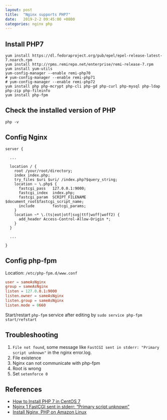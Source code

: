 ```yaml
---
layout: post
title:  "Nginx supports PHP7"
date:   2019-2-2 09:45:00 +0800
categories: nginx php
---
```

## Install PHP7
```shell
yum install https://dl.fedoraproject.org/pub/epel/epel-release-latest-7.noarch.rpm
yum install http://rpms.remirepo.net/enterprise/remi-release-7.rpm
yum install yum-utils
yum-config-manager --enable remi-php70
# yum-config-manager --enable remi-php71
# yum-config-manager --enable remi-php72
yum install php php-mcrypt php-cli php-gd php-curl php-mysql php-ldap php-zip php-fileinfo
yum install php-fpm
```
## Check the installed version of PHP
```shell
php -v
```
## Config Nginx
```nginx
server {
  
  ...

  location / {
    root /your/root/directory;
    index index.php;
    try_files $uri $uri/ /index.php?$query_string;
    location ~ \.php$ {
      fastcgi_pass   127.0.0.1:9000;
      fastcgi_index  index.php;
      fastcgi_param  SCRIPT_FILENAME $document_root$fastcgi_script_name;
      include        fastcgi_params;
    }
    location ~* \.(ts|eot|otf|svg|ttf|woff|woff2) {
      add_header Access-Control-Allow-Origin *;
    }
  }
  
  ...

}
```
## Config php-fpm
Location:  `/etc/php-fpm.d/www.conf`
```conf
user = sameAsNginx
group = sameAsNginx
listen = 127.0.0.1:9000
listen.owner = sameAsNginx
listen.group = sameAsNginx
listen.mode = 0660
```
Start/restart `php-fpm` service after editing by `sudo service php-fpm start/refstart`
## Troubleshooting
1. `File not found`, some message like `FastCGI sent in stderr: "Primary script unknown"` in the nginx error.log.
  1. File existence
  1. Nginx can not communicate with php-fpm
  1. Root is wrong
  1. Set `setenforce 0`

## References
- [How to Install PHP 7 in CentOS 7](https://www.tecmint.com/install-php-7-in-centos-7/)
- [Nginx 1 FastCGI sent in stderr: “Primary script unknown”](https://serverfault.com/questions/517190/nginx-1-fastcgi-sent-in-stderr-primary-script-unknown)
- [Install Nginx, PHP on Amazon Linux](https://www.matbra.com/2016/12/07/install-nginx-php-on-amazon-linux.html)